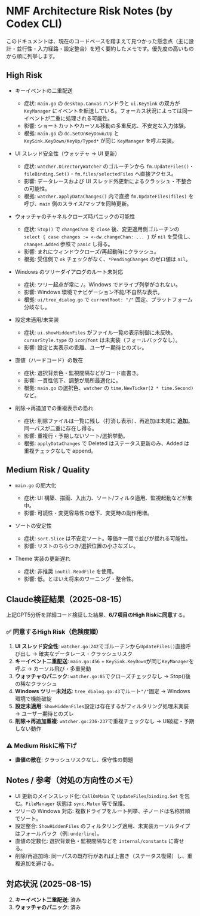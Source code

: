 # NMF Architecture Risk Notes (by Codex CLI)

このドキュメントは、現在のコードベースを踏まえて見つかった懸念点（主に設計・並行性・入力経路・設定整合）を短く要約したメモです。優先度の高いものから順に列挙します。

## High Risk
- キーイベントの二重配送
  - 症状: `main.go` の `desktop.Canvas` ハンドラと `ui.KeySink` の双方が `KeyManager` にイベントを転送している。フォーカス状況によっては同一イベントが二重に処理される可能性。
  - 影響: ショートカットやカーソル移動の多重反応、不安定な入力体験。
  - 根拠: `main.go` の `dc.SetOnKeyDown/Up` と `KeySink.KeyDown/KeyUp/Typed*` が同じ `KeyManager` を呼ぶ実装。

- UI スレッド安全性（ウォッチャ → UI 更新）
  - 症状: `watcher.DirectoryWatcher` のゴルーチンから `fm.UpdateFiles()`・`fileBinding.Set()`・`fm.files/selectedFiles` へ直接アクセス。
  - 影響: データレースおよび UI スレッド外更新によるクラッシュ・不整合の可能性。
  - 根拠: `watcher.applyDataChanges()` 内で直接 `fm.UpdateFiles(files)` を呼び、`main` 側のスライス/マップを同時更新。

- ウォッチャのチャネルクローズ時パニックの可能性
  - 症状: `Stop()` で `changeChan` を `close` 後、変更適用側ゴルーチンの `select { case changes := <-dw.changeChan: ... }` が `nil` を受信し、`changes.Added` 参照で `panic` し得る。
  - 影響: まれにウィンドウクローズ/再起動時にクラッシュ。
  - 根拠: 受信側で `ok` チェックがなく、`*PendingChanges` のゼロ値は `nil`。

- Windows のツリーダイアログのルート未対応
  - 症状: ツリー起点が常に `/`。Windows でドライブ列挙がされない。
  - 影響: Windows 環境でナビゲーション不能/不自然な表示。
  - 根拠: `ui/tree_dialog.go` で `currentRoot: "/"` 固定、プラットフォーム分岐なし。

- 設定未適用/未実装
  - 症状: `ui.showHiddenFiles` がファイル一覧の表示制御に未反映。`cursorStyle.type` の `icon`/`font` は未実装（フォールバックなし）。
  - 影響: 設定と実表示の乖離、ユーザー期待とのズレ。

- 直値（ハードコード）の散在
  - 症状: 選択背景色・監視間隔などがコード直書き。
  - 影響: 一貫性低下、調整が局所最適化に。
  - 根拠: `main.go` の選択色、`watcher` の `time.NewTicker(2 * time.Second)` など。

- 削除→再追加での重複表示の恐れ
  - 症状: 削除ファイルは一覧に残し（打消し表示）、再追加は末尾に **追加**。同一パスが二重に存在し得る。
  - 影響: 重複行・予期しないソート/選択挙動。
  - 根拠: `applyDataChanges` で Deleted はステータス更新のみ、Added は重複チェックなしで append。

## Medium Risk / Quality
- `main.go` の肥大化
  - 症状: UI 構築、描画、入出力、ソート/フィルタ適用、監視起動などが集中。
  - 影響: 可読性・変更容易性の低下、変更時の副作用増。

- ソートの安定性
  - 症状: `sort.Slice` は不安定ソート。等価キー間で並びが揺れる可能性。
  - 影響: リストのちらつき/選択位置の小さなズレ。

- Theme 実装の更新遅れ
  - 症状: 非推奨 `ioutil.ReadFile` を使用。
  - 影響: 低。とはいえ将来のワーニング・整合性。

## Claude検証結果（2025-08-15）

上記GPT5分析を詳細コード検証した結果、**6/7項目のHigh Riskに同意**する。

### ✅ 同意するHigh Risk（危険度順）
1. **UI スレッド安全性**: `watcher.go:242`でゴルーチンから`UpdateFiles()`直接呼び出し → 確実なデータレース・クラッシュリスク
2. **キーイベント二重配送**: `main.go:456` + `KeySink.KeyDown`が同じ`KeyManager`を呼ぶ → カーソル飛び・多重発動
3. **ウォッチャのパニック**: `watcher.go:85`でクローズチェックなし → Stop()後の稀なクラッシュ
4. **Windows ツリー未対応**: `tree_dialog.go:43`でルート`"/"`固定 → Windows環境で機能破綻
5. **設定未適用**: `ShowHiddenFiles`設定は存在するがフィルタリング処理未実装 → ユーザー期待とのズレ
6. **削除→再追加重複**: `watcher.go:236-237`で重複チェックなし → UI破綻・予期しない動作

### ⚠️ Medium Riskに格下げ
- **直値の散在**: クラッシュリスクなし、保守性の問題

## Notes / 参考（対処の方向性のメモ）
- UI 更新のメインスレッド化: `CallOnMain` で `UpdateFiles`/`binding.Set` を包む。`FileManager` 状態は `sync.Mutex` 等で保護。
- ツリーの Windows 対応: 複数ドライブをルート列挙、子ノードは名称昇順でソート。
- 設定整合: `ShowHiddenFiles` のフィルタリング適用、未実装カーソルタイプはフォールバック（例: `underline`）。
- 直値の定数化: 選択背景色・監視間隔などを `internal/constants` に寄せる。
- 削除/再追加時: 同一パスの既存行があれば上書き（ステータス復帰）し、重複追加を避ける。

## 対応状況 (2025-08-15)
2. **キーイベント二重配送**: 済み
3. **ウォッチャのパニック**: 済み
